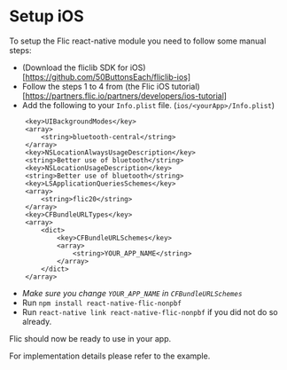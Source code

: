 # Setup iOS

To setup the Flic react-native module you need to follow some manual steps:

- (Download the fliclib SDK for iOS)[https://github.com/50ButtonsEach/fliclib-ios]
- Follow the steps 1 to 4 from (the Flic iOS tutorial)[https://partners.flic.io/partners/developers/ios-tutorial]
- Add the following to your `Info.plist` file. (`ios/<yourApp>/Info.plist`)

```
	<key>UIBackgroundModes</key>
	<array>
		<string>bluetooth-central</string>
	</array>
	<key>NSLocationAlwaysUsageDescription</key>
	<string>Better use of bluetooth</string>
	<key>NSLocationUsageDescription</key>
	<string>Better use of bluetooth</string>
	<key>LSApplicationQueriesSchemes</key>
	<array>
		<string>flic20</string>
	</array>
	<key>CFBundleURLTypes</key>
	<array>
		<dict>
			<key>CFBundleURLSchemes</key>
			<array>
				<string>YOUR_APP_NAME</string>
			</array>
		</dict>
	</array>
```

- _Make sure you change `YOUR_APP_NAME` in `CFBundleURLSchemes`_
- Run `npm install react-native-flic-nonpbf`
- Run `react-native link react-native-flic-nonpbf` if you did not do so already. 

Flic should now be ready to use in your app.

For implementation details please refer to the example.